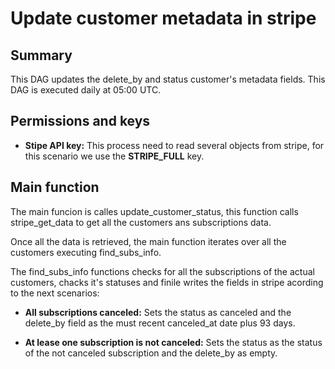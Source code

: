 # Update customer metadata in stripe

## Summary

This DAG updates the delete_by and status customer's metadata fields. This DAG is executed daily at 05:00 UTC.

## Permissions and keys

- **Stipe API key:**  This process need to read several objects from stripe, for this scenario we use the **STRIPE_FULL** key.

## Main function

The main funcion is calles update_customer_status, this function calls stripe_get_data to get all the customers ans subscriptions data.

Once all the data is retrieved, the main function iterates over all the customers executing find_subs_info.

The find_subs_info functions checks for all the subscriptions of the actual customers, chacks it's statuses and finile writes the fields in stripe acording to the next scenarios:

- **All subscriptions canceled:** Sets the status as canceled and the delete_by field as the must recent canceled_at date plus 93 days.

- **At lease one subscription is not canceled:** Sets the status as the status of the not canceled subscription and the delete_by as empty.
